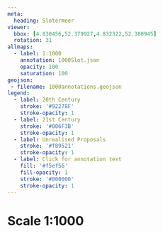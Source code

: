 ```yaml
---
meta:
  heading: Slotermeer
viewer:
  bbox: [4.830456,52.379927,4.832322,52.380945]
  rotation: 31
allmaps:
  - label: 1:1000
    annotation: 1000Slot.json
    opacity: 100
    saturation: 100
geojson:
 - filename: 1000annotations.geojson
legend:
  - label: 20th Century
    stroke: '#92278F'
    stroke-opacity: 1
  - label: 21st Century
    stroke: '#006F3B'
    stroke-opacity: 1
  - label: Unrealised Proposals
    stroke: '#f89521'
    stroke-opacity: 1
  - label: Click for annotation text
    fill: '#f5ef56'
    fill-opacity: 1
    stroke: '#000000'
    stroke-opacity: 1
---
```

# Scale 1:1000